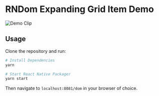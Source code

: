 # RNDom Expanding Grid Item Demo

![Demo Clip](demo.gif)

## Usage

Clone the repository and run:

```sh
# Install Dependencies
yarn

# Start React Native Packager
yarn start
```

Then navigate to `localhost:8081/dom` in your browser of choice.
